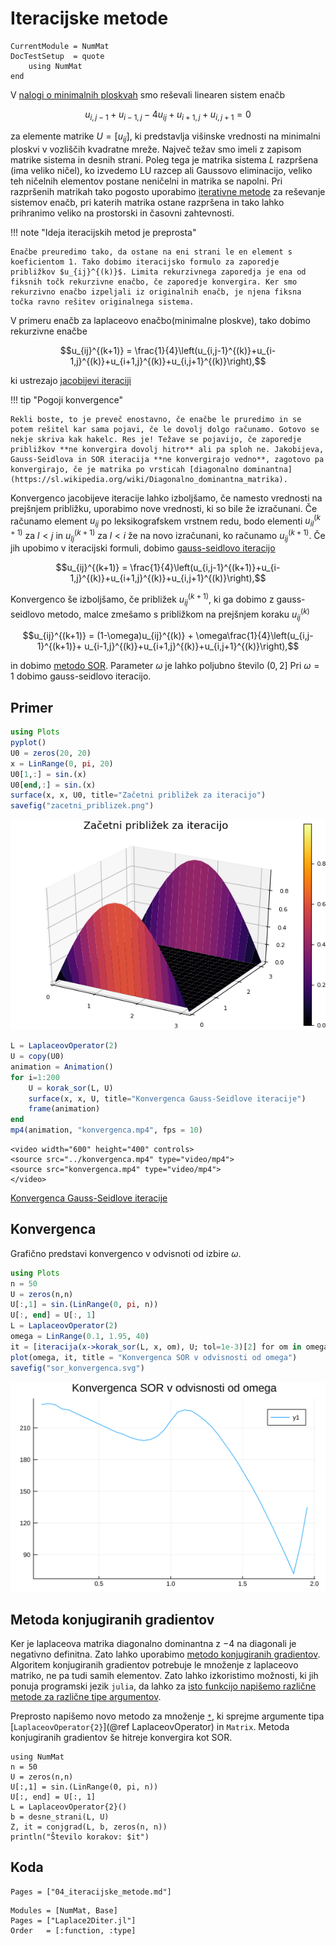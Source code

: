 # Iteracijske metode

```@meta
CurrentModule = NumMat
DocTestSetup  = quote
    using NumMat
end
```

V [nalogi o minimalnih ploskvah](03_minimalne_ploskve.md) smo reševali linearen sistem enačb

```math
u_{i,j-1}+u_{i-1,j}-4u_{ij}+u_{i+1,j}+u_{i,j+1}=0
```

za elemente matrike $U=[u_{ij}]$, ki predstavlja višinske vrednosti na minimalni ploskvi v vozliščih kvadratne mreže. Največ težav smo imeli z zapisom matrike sistema in desnih strani. Poleg tega je matrika sistema $L$ razpršena (ima veliko ničel), ko izvedemo LU razcep ali Gaussovo eliminacijo, veliko teh ničelnih elementov postane neničelni in matrika se napolni. Pri razpršenih matrikah tako pogosto uporabimo [iterativne metode](https://en.wikipedia.org/wiki/Iterative_method#Linear_systems) za reševanje sistemov enačb, pri katerih matrika ostane razpršena in tako lahko prihranimo veliko na prostorski in časovni zahtevnosti.

!!! note "Ideja iteracijskih metod je preprosta"
    
    Enačbe preuredimo tako, da ostane na eni strani le en element s koeficientom 1. Tako dobimo iteracijsko formulo za zaporedje približkov $u_{ij}^{(k)}$. Limita rekurzivnega zaporedja je ena od fiksnih točk rekurzivne enačbo, če zaporedje konvergira. Ker smo rekurzivno enačbo izpeljali iz originalnih enačb, je njena fiksna točka ravno rešitev originalnega sistema.

V primeru enačb za laplaceovo enačbo(minimalne ploskve), tako dobimo rekurzivne enačbe

```math
u_{ij}^{(k+1)} = \frac{1}{4}\left(u_{i,j-1}^{(k)}+u_{i-1,j}^{(k)}+u_{i+1,j}^{(k)}+u_{i,j+1}^{(k)}\right),
```

ki ustrezajo [jacobijevi iteraciji](https://en.wikipedia.org/wiki/Jacobi_method)

!!! tip "Pogoji konvergence"
    
    Rekli boste, to je preveč enostavno, če enačbe le pruredimo in se potem rešitel kar sama pojavi, če le dovolj dolgo računamo. Gotovo se nekje skriva kak hakelc. Res je! Težave se pojavijo, če zaporedje približkov **ne konvergira dovolj hitro** ali pa sploh ne. Jakobijeva, Gauss-Seidlova in SOR iteracija **ne konvergirajo vedno**, zagotovo pa konvergirajo, če je matrika po vrsticah [diagonalno dominantna](https://sl.wikipedia.org/wiki/Diagonalno_dominantna_matrika).

Konvergenco jacobijeve iteracije lahko izboljšamo, če namesto vrednosti na prejšnjem približku, uporabimo nove vrednosti, ki so bile že izračunani. Če računamo element $u_{ij}$ po leksikografskem vrstnem redu, bodo elementi $u_{il}^{(k+1)}$ za $l < j$ in $u_{lj}^{(k+1)}$ za $l < i$ že na novo izračunani, ko računamo $u_{ij}^{(k+1)}$. Če jih upobimo 
v iteracijski formuli, dobimo [gauss-seidlovo iteracijo](https://en.wikipedia.org/wiki/Gauss%E2%80%93Seidel_method)

```math
u_{ij}^{(k+1)} = \frac{1}{4}\left(u_{i,j-1}^{(k+1)}+u_{i-1,j}^{(k)}+u_{i+1,j}^{(k)}+u_{i,j+1}^{(k)}\right),
```

Konvergenco še izboljšamo, če približek $u_{ij}^{(k+1)}$, ki ga dobimo z gauss-seidlovo metodo, malce zmešamo s približkom na prejšnjem koraku $u_{ij}^{(k)}$

```math
u_{ij}^{(k+1)} = (1-\omega)u_{ij}^{(k)} + \omega\frac{1}{4}\left(u_{i,j-1}^{(k+1)}+
u_{i-1,j}^{(k)}+u_{i+1,j}^{(k)}+u_{i,j+1}^{(k)}\right),
```

in dobimo [metodo SOR](https://en.wikipedia.org/wiki/Successive_over-relaxation). Parameter $\omega$ je lahko poljubno število $(0,2]$ Pri $\omega=1$ dobimo gauss-seidlovo iteracijo.


## Primer

```julia
using Plots
pyplot()
U0 = zeros(20, 20)
x = LinRange(0, pi, 20)
U0[1,:] = sin.(x)
U0[end,:] = sin.(x)
surface(x, x, U0, title="Začetni približek za iteracijo")
savefig("zacetni_priblizek.png")
```

![začetni priblizek za iteracijo](zacetni_priblizek.png)

```julia
L = LaplaceovOperator(2)
U = copy(U0)
animation = Animation()
for i=1:200
    U = korak_sor(L, U)
    surface(x, x, U, title="Konvergenca Gauss-Seidlove iteracije")
    frame(animation)
end
mp4(animation, "konvergenca.mp4", fps = 10)
```

```@raw html
<video width="600" height="400" controls>
<source src="../konvergenca.mp4" type="video/mp4">
<source src="konvergenca.mp4" type="video/mp4">
</video>
```

[Konvergenca Gauss-Seidlove iteracije](konvergenca.mp4)

## Konvergenca

Grafično predstavi konvergenco v odvisnoti od izbire $\omega$.

```julia
using Plots
n = 50
U = zeros(n,n)
U[:,1] = sin.(LinRange(0, pi, n))
U[:, end] = U[:, 1]
L = LaplaceovOperator(2)
omega = LinRange(0.1, 1.95, 40)
it = [iteracija(x->korak_sor(L, x, om), U; tol=1e-3)[2] for om in omega]
plot(omega, it, title = "Konvergenca SOR v odvisnosti od omega")
savefig("sor_konvergenca.svg")
```

![Konvergenca SOR v odvisnosti od omega](sor_konvergenca.svg)

## Metoda konjugiranih gradientov

Ker je laplaceova matrika diagonalno dominantna z $-4$ na diagonali je negativno definitna. Zato lahko uporabimo [metodo konjugiranih gradientov](https://en.wikipedia.org/wiki/Conjugate_gradient_method). Algoritem konjugiranih gradientov potrebuje le množenje z laplaceovo matriko, ne pa tudi samih elementov. Zato lahko izkoristimo možnosti, ki jih ponuja programski jezik `julia`, da lahko za [isto funkcijo napišemo različne metode za različne tipe argumentov](https://docs.julialang.org/en/v1.0/manual/methods/). 

Preprosto napišemo novo metodo za množenje [`*`](@ref), ki sprejme argumente tipa [`LaplaceovOperator{2}`](@ref LaplaceovOperator) in `Matrix`. Metoda konjugiranih gradientov še hitreje konvergira kot SOR.

```@example
using NumMat
n = 50
U = zeros(n,n)
U[:,1] = sin.(LinRange(0, pi, n))
U[:, end] = U[:, 1]
L = LaplaceovOperator{2}()
b = desne_strani(L, U)
Z, it = conjgrad(L, b, zeros(n, n))
println("Število korakov: $it")
```

## Koda

```@index
Pages = ["04_iteracijske_metode.md"]
```

```@autodocs
Modules = [NumMat, Base]
Pages = ["Laplace2Diter.jl"]
Order   = [:function, :type]
```